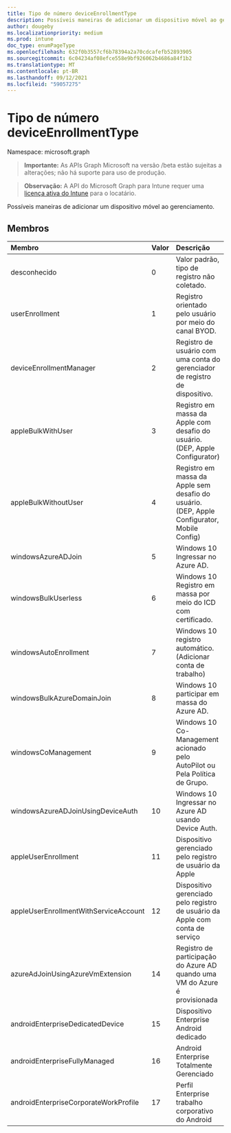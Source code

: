 ```yaml
---
title: Tipo de número deviceEnrollmentType
description: Possíveis maneiras de adicionar um dispositivo móvel ao gerenciamento.
author: dougeby
ms.localizationpriority: medium
ms.prod: intune
doc_type: enumPageType
ms.openlocfilehash: 632f0b3557cf6b78394a2a70cdcafefb52893905
ms.sourcegitcommit: 6c04234af08efce558e9bf926062b4686a84f1b2
ms.translationtype: MT
ms.contentlocale: pt-BR
ms.lasthandoff: 09/12/2021
ms.locfileid: "59057275"
---
```

# <a name="deviceenrollmenttype-enum-type"></a>Tipo de número deviceEnrollmentType

Namespace: microsoft.graph

> **Importante:** As APIs Graph Microsoft na versão /beta estão sujeitas a alterações; não há suporte para uso de produção.

> **Observação:** A API do Microsoft Graph para Intune requer uma [licença ativa do Intune](https://go.microsoft.com/fwlink/?linkid=839381) para o locatário.

Possíveis maneiras de adicionar um dispositivo móvel ao gerenciamento.

## <a name="members"></a>Membros
|Membro|Valor|Descrição|
|:---|:---|:---|
|desconhecido|0|Valor padrão, tipo de registro não coletado.|
|userEnrollment|1|Registro orientado pelo usuário por meio do canal BYOD.|
|deviceEnrollmentManager|2|Registro de usuário com uma conta do gerenciador de registro de dispositivo.|
|appleBulkWithUser|3|Registro em massa da Apple com desafio do usuário. (DEP, Apple Configurator)|
|appleBulkWithoutUser|4 |Registro em massa da Apple sem desafio do usuário. (DEP, Apple Configurator, Mobile Config)|
|windowsAzureADJoin|5 |Windows 10 Ingressar no Azure AD.|
|windowsBulkUserless|6 |Windows 10 Registro em massa por meio do ICD com certificado.|
|windowsAutoEnrollment|7 |Windows 10 registro automático. (Adicionar conta de trabalho)|
|windowsBulkAzureDomainJoin|8 |Windows 10 participar em massa do Azure AD.|
|windowsCoManagement|9 |Windows 10 Co-Management acionado pelo AutoPilot ou Pela Política de Grupo.|
|windowsAzureADJoinUsingDeviceAuth|10 |Windows 10 Ingressar no Azure AD usando Device Auth.|
|appleUserEnrollment|11|Dispositivo gerenciado pelo registro de usuário da Apple|
|appleUserEnrollmentWithServiceAccount|12 |Dispositivo gerenciado pelo registro de usuário da Apple com conta de serviço|
|azureAdJoinUsingAzureVmExtension|14 |Registro de participação do Azure AD quando uma VM do Azure é provisionada|
|androidEnterpriseDedicatedDevice|15 |Dispositivo Enterprise Android dedicado|
|androidEnterpriseFullyManaged|16 |Android Enterprise Totalmente Gerenciado|
|androidEnterpriseCorporateWorkProfile|17 |Perfil Enterprise trabalho corporativo do Android|



